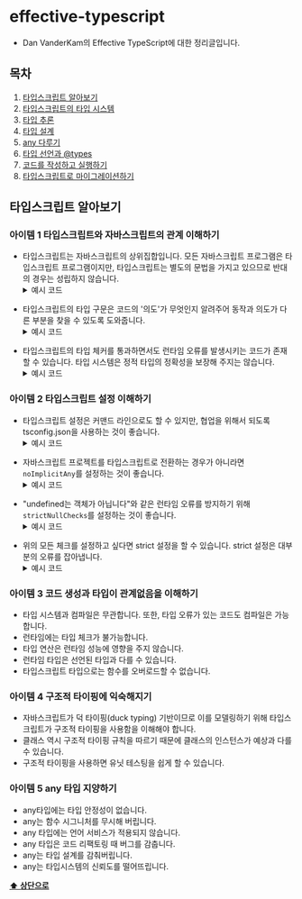 # effective-typescript
- Dan VanderKam의 Effective TypeScript에 대한 정리글입니다.

## 목차

1. [타입스크립트 알아보기](#타입스크립트-알아보기)
2. [타입스크립트의 타입 시스템](#타입스크립트의-타입-시스템)
3. [타입 추론](#타입-추론)
4. [타입 설계](#타입-설계)
5. [any 다루기](#any-다루기)
6. [타입 선언과 @types](#타입-선언과-@types)
7. [코드를 작성하고 실행하기](#코드를-작성하고-실행하기)
8. [타입스크립트로 마이그레이션하기](#타입스크립트로-마이그레이션하기)

## **타입스크립트 알아보기**
### 아이템 1 타입스크립트와 자바스크립트의 관계 이해하기

- 타입스크립트는 자바스크립트의 상위집합입니다. 모든 자바스크립트 프로그램은 타입스크립트 프로그램이지만, 타입스크립트는 별도의 문법을 가지고 있으므로 반대의 경우는 성립하지 않습니다.<ul>
<details>
<summary>예시 코드</summary>
<div markdown="1"><br/>
  
```js
// JavaScript
function greet(who: string) { // SyntaxError: Unexpected token :
  console.log('Hello', who);
}
```
자바스크립트에선 위와 같은 타입스크립트 문법을 사용할 수 없습니다. 그러나 타입스크립트에서는 자바스크립트의 모든 문법을 사용할 수 있습니다.
<br/><br/>
  
</div>
</details>
</ul>

- 타입스크립트의 타입 구문은 코드의 '의도'가 무엇인지 알려주어 동작과 의도가 다른 부분을 찾을 수 있도록 도와줍니다.<ul>
<details>
<summary>예시 코드</summary>
<div markdown="1"><br/>
  
```ts
interface State {
  name: string;
  capital: string; // 의도
}

const states: State[] = [
  {name: 'Alabama', capital: 'Montgomery'},
  {name: 'Alaska',  capitol: 'Juneau'}, // 동작
                 // ~~~~~~~~~~~~~~~~~ Did you mean to write 'capital'?
  {name: 'Arizona', capital: 'Phoenix'},
  // ...
];
```
명시적으로 states를 선언하면 코드 작성자의 의도를 타입스크립트에게 알려줄 수 있고(capital), 만약 잘못된 동작(capitol)이 발생하였다면 타입스크립트는 에러와 함께 해결 방법을 추천해줍니다.<br/><br/>
  
</div>
</details>
</ul>

- 타입스크립트의 타입 체커를 통과하면서도 런타임 오류를 발생시키는 코드가 존재할 수 있습니다. 타입 시스템은 정적 타입의 정확성을 보장해 주지는 않습니다.<ul>
<details>
<summary>예시 코드</summary>
<div markdown="1"><br/>
  
```ts
const names = ['Alice', 'Bob'];
console.log(names[2].toUpperCase());
// TypeError: Cannot read property 'toUpperCase' of undefined
```
타입은 정확하지만 존재하지 않는 인덱스에 접근하려 시도하였기 때문에 에러가 발생합니다.<br/><br/>
  
</div>
</details>
</ul>

### 아이템 2 타입스크립트 설정 이해하기

- 타입스크립트 설정은 커맨드 라인으로도 할 수 있지만, 협업을 위해서 되도록 tsconfig.json을 사용하는 것이 좋습니다.<ul>
<details>
<summary>예시 코드</summary>
<div markdown="1"><br/>
  
```cli
$ tsc --init

// tsconfig.json 생성
```
  
</div>
</details>
</ul>

- 자바스크립트 프로젝트를 타입스크립트로 전환하는 경우가 아니라면 `noImplicitAny`를 설정하는 것이 좋습니다.<ul>
<details>
<summary>예시 코드</summary>
<div markdown="1"><br/>
  
**나쁜 예:** 
```ts
// tsConfig: {"noImplicitAny":false}

function add(a, b) {
  return a + b;
}
```
  
**좋은 예:**  
```ts
// tsConfig: {"noImplicitAny":true}

function add(a, b) {
          // ~    Parameter 'a' implicitly has an 'any' type
          //    ~ Parameter 'b' implicitly has an 'any' type
  return a + b;
}
```
  
</div>
</details>
</ul>

- "undefined는 객체가 아닙니다"와 같은 런타임 오류를 방지하기 위해 `strictNullChecks`를 설정하는 것이 좋습니다.<ul>
<details>
<summary>예시 코드</summary>
<div markdown="1"><br/>
  
**나쁜 예:**
```ts
// tsConfig: {"noImplicitAny":true,"strictNullChecks":false}

const x: number = null;  // OK, null is a valid number
```

**좋은 예:**
```ts
// tsConfig: {"noImplicitAny":true,"strictNullChecks":true}

const x: number = null;
//    ~ Type 'null' is not assignable to type 'number'
```
  
</div>
</details>
</ul>

- 위의 모든 체크를 설정하고 싶다면 strict 설정을 할 수 있습니다. strict 설정은 대부분의 오류를 잡아냅니다.<ul>
<details>
<summary>예시 코드</summary>
<div markdown="1"><br/>
  
```ts
// tsConfig
    
{"strict": true}
```
  
</div>
</details>
</ul>

### 아이템 3 코드 생성과 타입이 관계없음을 이해하기

- 타입 시스템과 컴파일은 무관합니다. 또한, 타입 오류가 있는 코드도 컴파일은 가능합니다.
- 런타임에는 타입 체크가 불가능합니다.
- 타입 연산은 런타임 성능에 영향을 주지 않습니다.
- 런타임 타입은 선언된 타입과 다를 수 있습니다.
- 타입스크립트 타입으로는 함수를 오버로드할 수 없습니다.

### 아이템 4 구조적 타이핑에 익숙해지기

- 자바스크립트가 덕 타이핑(duck typing) 기반이므로 이를 모델링하기 위해 타입스크립트가 구조적 타이핑을 사용함을 이해해야 합니다.
- 클래스 역시 구조적 타이핑 규칙을 따르기 때문에 클래스의 인스턴스가 예상과 다를 수 있습니다.
- 구조적 타이핑을 사용하면 유닛 테스팅을 쉽게 할 수 있습니다.

### 아이템 5 any 타입 지양하기

- any타입에는 타입 안정성이 없습니다.
- any는 함수 시그니처를 무시해 버립니다.
- any 타입에는 언어 서비스가 적용되지 않습니다.
- any 타입은 코드 리팩토링 때 버그를 감춥니다.
- any는 타입 설계를 감춰버립니다.
- any는 타입시스템의 신뢰도를 떨어뜨립니다.

**[⬆ 상단으로](#목차)**
